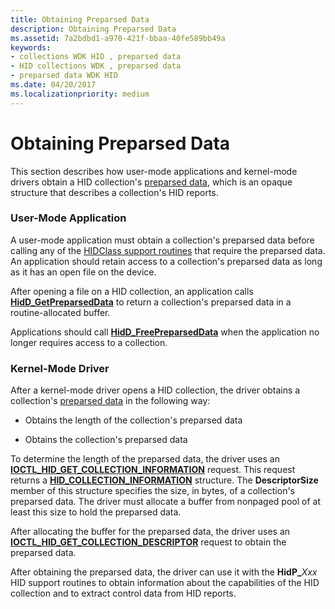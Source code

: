 ```yaml
---
title: Obtaining Preparsed Data
description: Obtaining Preparsed Data
ms.assetid: 7a2bdbd1-a970-421f-bbaa-40fe589bb49a
keywords:
- collections WDK HID , preparsed data
- HID collections WDK , preparsed data
- preparsed data WDK HID
ms.date: 04/20/2017
ms.localizationpriority: medium
---
```


# Obtaining Preparsed Data





This section describes how user-mode applications and kernel-mode drivers obtain a HID collection's [preparsed data](preparsed-data.md), which is an opaque structure that describes a collection's HID reports.

### User-Mode Application

A user-mode application must obtain a collection's preparsed data before calling any of the [HIDClass support routines](https://docs.microsoft.com/windows-hardware/drivers/ddi/content/index) that require the preparsed data. An application should retain access to a collection's preparsed data as long as it has an open file on the device.

After opening a file on a HID collection, an application calls [**HidD\_GetPreparsedData**](https://docs.microsoft.com/windows-hardware/drivers/ddi/content/hidsdi/nf-hidsdi-hidd_getpreparseddata) to return a collection's preparsed data in a routine-allocated buffer.

Applications should call [**HidD\_FreePreparsedData**](https://docs.microsoft.com/windows-hardware/drivers/ddi/content/hidsdi/nf-hidsdi-hidd_freepreparseddata) when the application no longer requires access to a collection.

### Kernel-Mode Driver

After a kernel-mode driver opens a HID collection, the driver obtains a collection's [preparsed data](preparsed-data.md) in the following way:

-   Obtains the length of the collection's preparsed data

-   Obtains the collection's preparsed data

To determine the length of the preparsed data, the driver uses an [**IOCTL\_HID\_GET\_COLLECTION\_INFORMATION**](https://docs.microsoft.com/windows-hardware/drivers/ddi/content/hidclass/ni-hidclass-ioctl_hid_get_collection_information) request. This request returns a [**HID\_COLLECTION\_INFORMATION**](https://docs.microsoft.com/windows-hardware/drivers/ddi/content/hidclass/ns-hidclass-_hid_collection_information) structure. The **DescriptorSize** member of this structure specifies the size, in bytes, of a collection's preparsed data. The driver must allocate a buffer from nonpaged pool of at least this size to hold the preparsed data.

After allocating the buffer for the preparsed data, the driver uses an [**IOCTL\_HID\_GET\_COLLECTION\_DESCRIPTOR**](https://docs.microsoft.com/windows-hardware/drivers/ddi/content/hidclass/ni-hidclass-ioctl_hid_get_collection_descriptor) request to obtain the preparsed data.

After obtaining the preparsed data, the driver can use it with the **HidP\_**<em>Xxx</em> HID support routines to obtain information about the capabilities of the HID collection and to extract control data from HID reports.

 

 




